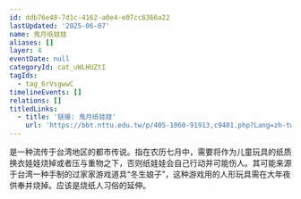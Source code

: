 ```yaml
---
id: ddb76e48-7d1c-4162-a0e4-e07cc8366a22
lastUpdated: '2025-06-07'
name: 鬼月纸娃娃
aliases: []
layer: 4
eventDate: null
categoryId: cat_uWLHUZtI
tagIds:
  - tag_6rVsgwwC
timelineEvents: []
relations: []
titledLinks:
  - title: '链接: 鬼月纸娃娃'
    url: 'https://bbt.nttu.edu.tw/p/405-1060-91913,c9401.php?Lang=zh-tw'
---
```

是一种流传于台湾地区的都市传说。指在农历七月中，需要将作为儿童玩具的纸质换衣娃娃烧掉或者压与重物之下，否则纸娃娃会自己行动并可能伤人。其可能来源于台湾一种手制的过家家游戏道具“冬生娘子”，这种游戏用的人形玩具需在大年夜供奉并烧掉。应该是烧纸人习俗的延伸。
